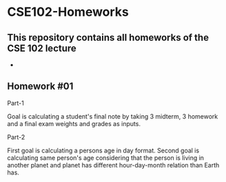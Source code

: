 # CSE102-Homeworks
This repository contains all homeworks of the CSE 102 lecture
-
-
Homework #01
-

Part-1

Goal is calculating a student's final note by taking 3 midterm, 3 homework and a final exam weights and grades as inputs.

Part-2

First goal is calculating a persons age in day format. Second goal is calculating same person's age considering that the person is living in another planet and planet has different hour-day-month relation than Earth has.
